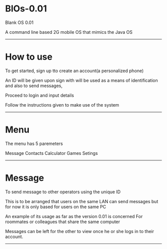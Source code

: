 # BlOs-0.01
Blank OS 0.01

A command line based 2G mobile OS that mimics the Java OS

-----------------------------------------------------------------------

# How to use
To get started, sign up tto create an account(a personalized phone)

An ID will be given upon sign with will be used as a means of identification
and also to send messages,

Proceed to login and input details

Follow the instructions given to make use of the system

-----------------------------------------------------------------------

# Menu
The menu has 5 paremeters

Message
Contacts
Calculator
Games
Setings

-----------------------------------------------------------------------

# Message
To send message to other operators using the unique ID

This is to be arranged that users on the same LAN can send messages 
 but for now it is only based for users on the same PC

An example of its usage as far as the version 0.01 is concerned
For roommates or colleagues that share the same computer 

Messages can be left for the other to view once he or she logs in to 
their account.

-----------------------------------------------------------------------